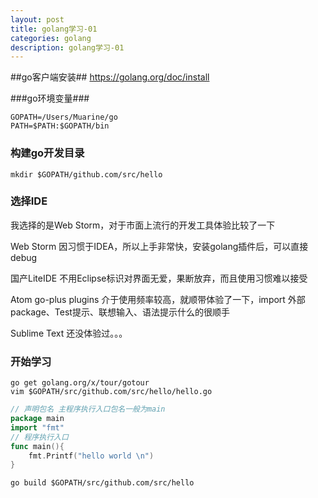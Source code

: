 ```yaml
---
layout: post
title: golang学习-01
categories: golang
description: golang学习-01
---
```


##go客户端安装##
https://golang.org/doc/install

###go环境变量###

```shell
GOPATH=/Users/Muarine/go
PATH=$PATH:$GOPATH/bin
```

### 构建go开发目录

```shell
mkdir $GOPATH/github.com/src/hello
```

### 选择IDE

我选择的是Web Storm，对于市面上流行的开发工具体验比较了一下

Web Storm	因习惯于IDEA，所以上手非常快，安装golang插件后，可以直接debug

国产LiteIDE 不用Eclipse标识对界面无爱，果断放弃，而且使用习惯难以接受

Atom go-plus plugins 介于使用频率较高，就顺带体验了一下，import 外部package、Test提示、联想输入、语法提示什么的很顺手

Sublime Text 还没体验过。。。

### 开始学习

```shell
go get golang.org/x/tour/gotour
vim $GOPATH/src/github.com/src/hello/hello.go
```

```go
// 声明包名 主程序执行入口包名一般为main
package main
import "fmt"
// 程序执行入口
func main(){
	fmt.Printf("hello world \n")
}
```

```shell
go build $GOPATH/src/github.com/src/hello
```
